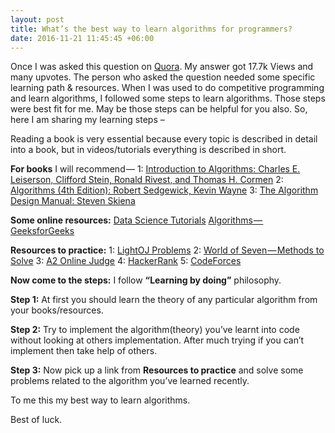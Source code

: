```yaml
---
layout: post
title: What’s the best way to learn algorithms for programmers?
date: 2016-11-21 11:45:45 +06:00
---
```


Once I was asked this question on [Quora](https://www.quora.com/Whats-the-best-way-to-learn-algorithms-for-programmers). My answer got 17.7k Views and many upvotes. The person who asked the question needed some specific learning path & resources. When I was used to do competitive programming and learn algorithms, I followed some steps to learn algorithms. Those steps were best fit for me. May be those steps can be helpful for you also. So, here I am sharing my learning steps –

Reading a book is very essential because every topic is described in detail into a book, but in videos/tutorials everything is described in short.

**For books** I will recommend —
1: [Introduction to Algorithms: Charles E. Leiserson, Clifford Stein, Ronald Rivest, and Thomas H. Cormen](http://www.amazon.com/Introduction-Algorithms-Second-Edition-Thomas/dp/0262032937)
2: [Algorithms (4th Edition): Robert Sedgewick, Kevin Wayne](http://www.amazon.com/Algorithms-4th-Edition-Robert-Sedgewick/dp/032157351X)
3: [The Algorithm Design Manual: Steven Skiena](https://www.amazon.com/Algorithm-Design-Manual-Steven-Skiena/dp/1848000693)

**Some online resources:**
[Data Science Tutorials](https://www.topcoder.com/community/data-science/data-science-tutorials/)
[Algorithms — GeeksforGeeks](http://www.geeksforgeeks.org/fundamentals-of-algorithms/)

**Resources to practice:**
1: [LightOJ Problems](http://http//lightoj.com/volume_problemcategory.php)
2: [World of Seven — Methods to Solve](http://www.comp.nus.edu.sg/%7Estevenha/methodstosolve.html)
3: [A2 Online Judge](http://a2oj.com/Categories.jsp)
4: [HackerRank](https://www.hackerrank.com/domains)
5: [CodeForces](http://codeforces.com/problemset)

**Now come to the steps:**
I follow **“Learning by doing”** philosophy.

**Step 1:** At first you should learn the theory of any particular algorithm from your books/resources.

**Step 2:** Try to implement the algorithm(theory) you’ve learnt into code without looking at others implementation. After much trying if you can’t implement then take help of others.

**Step 3:** Now pick up a link from **Resources to practice** and solve some problems related to the algorithm you’ve learned recently.

To me this my best way to learn algorithms.

Best of luck.
